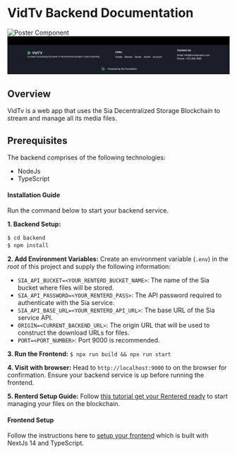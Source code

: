 # VidTv Backend Documentation

![Poster Component](../screenshots/8.png)
![Poster Component](../screenshots/4.png)

## Overview

VidTv is a web app that uses the Sia Decentralized Storage Blockchain to stream and manage all its media files. 

## Prerequisites
The backend comprises of the following technologies:
- NodeJs
- TypeScript

#### Installation Guide
Run the command below to start your backend service.

**1. Backend Setup:**
```sh
$ cd backend
$ npm install
```

**2. Add Environment Variables:**
Create an environment variable (`.env`) in the _root_ of this project and supply the following information:

- `SIA_API_BUCKET=<YOUR_RENTERD_BUCKET_NAME>`: The name of the Sia bucket where files will be stored.
- `SIA_API_PASSWORD=<YOUR_RENTERD_PASS>`: The API password required to authenticate with the Sia service.
- `SIA_API_BASE_URL=<YOUR_RENTERD_API_URL>`: The base URL of the Sia service API.
- `ORIGIN=<CURRENT_BACKEND_URL>`: The origin URL that will be used to construct the download URLs for files.
- `PORT=<PORT_NUMBER>`: Port 9000 is recommended.

**3. Run the Frontend:**
`$ npx run build && npx run start`

**4. Visit with browser:**
Head to `http://localhost:9000` to on the browser for confirmation. Ensure your backend service is up before running the frontend.

**5. Renterd Setup Guide:**
Follow [this tutorial get your Rentered ready](../) to start managing your files on the blockchain.

#### Frontend Setup
Follow the instructions here to [setup your frontend](/frontend/) which is built with NextJs 14 and TypeScript.